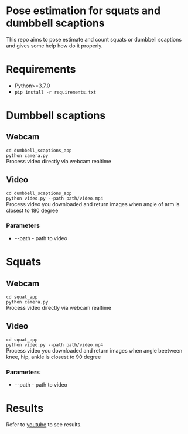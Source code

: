 # Pose estimation for squats and dumbbell scaptions
This repo aims to pose estimate and count squats or dumbbell scaptions and gives some help how do it properly.

# Requirements
* Python>=3.7.0  
* `pip install -r requirements.txt`

# Dumbbell scaptions
## Webcam
`cd dumbbell_scaptions_app`    
`python camera.py`  
Process video directly via webcam realtime

## Video
`cd dumbbell_scaptions_app`    
`python video.py --path path/video.mp4`  
Process video you downloaded and return images when angle of arm is closest to 180 degree
### Parameters
* --path - path to video

# Squats
## Webcam
`cd squat_app`    
`python camera.py`  
Process video directly via webcam realtime

## Video
`cd squat_app`  
`python video.py --path path/video.mp4`  
Process video you downloaded and return images when angle beetween knee, hip, ankle is closest to 90 degree
### Parameters
* --path - path to video

# Results
Refer to [youtube](https://youtu.be/nfCSJX2R1TE) to see results.
